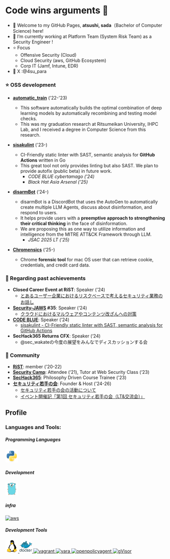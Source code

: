 # Code wins arguments 👋
- 🐤 Welcome to my GitHub Pages, **atsushi, sada**（Bachelor of Computer Science) here!
- 🔭 I’m currently working at Platform Team (System Risk Team) as a Security Engineer !
- ⭐️ Focus
    - Offensive Security (Cloud)
    - Cloud Security (aws, GitHub Ecosystem)
    - Corp IT (Jamf, Intune, EDR)
- 🐤 X :@4su_para

### ⭐️ OSS development

- **[automatic_train](https://github.com/ultra-supara/automatic_train)** ('22-'23)
    - This software automatically builds the optimal combination of deep learning models by automatically recombining and testing model checks.
    - This was my graduation research at Ritsumeikan University, IHPC Lab, and I received a degree in Computer Science from this research.

- **[sisakulint](https://github.com/ultra-supara/sisakulint)** ('23-)
    - CI-Friendly static linter with SAST, semantic analysis for **GitHub Actions** written in Go
    - This great tool not only provides linting but also SAST. We plan to provide autofix (public beta) in future work.
        - *CODE BLUE cybertamago ('24)*
        - *Black Hat Asia Arsenal ('25)*

- **[disarmBot](https://github.com/ultra-supara/disarmBot)** (‘24-)
    - disarmBot is a DiscordBot that uses the AutoGen to automatically create multiple LLM Agents, discuss about disinformation, and respond to users.
    - It helps provide users with a **preemptive approach to strengthening their critical thinking** in the face of disinformation.
    - We are proposing this as one way to utilize information and intelligence from the MITRE ATT&CK Framework through LLM.
        -  *JSAC 2025 LT ('25)*
 
- **[Chromensics](https://github.com/ultra-supara/Chromensics)** (‘25-)
    - Chrome **forensic tool** for mac OS user that can retrieve cookie, credentials, and credit card data.

### 💬 Regarding past achievements
- **Closed Career Event at RiST**: Speaker ('24)
    - [とあるユーザー企業におけるリスクベースで考えるセキュリティ業務のお話し](https://speakerdeck.com/4su_para/toaruyuzaqi-ye-niokerurisukubesudekao-erusekiyuriteiye-wu-noohua-si)
- **[Security-JAWS](https://s-jaws.connpass.com/) #35**: Speaker (‘24)
    - [クラウドにおけるマルウェアやコンテンツ改ざんへの対策](https://speakerdeck.com/4su_para/security-jaws-di-35hui-mian-qiang-hui-kuraudoniokerumaruueayakontentugai-zanhenodui-ce)
- **[CODE BLUE](https://cybertamago.org/tools.php#sisakulint)**: Speaker (‘24)
    - [sisakulint - CI-Friendly static linter with SAST, semantic analysis for GitHub Actions](https://speakerdeck.com/4su_para/sisakulint-codeblue-tou-ying-yong)
- **SecHack365 Returns CFX**: Speaker (‘24)
    - @sec_wakateの今度の展望をみんなでディスカッションする会

### 💬 Community
- **[RiST](https://risec.github.io/)**: member ('20-22)
- **[Security Camp](https://www.security-camp.or.jp/)**: Attendee (‘21), Tutor at Web Security Class (‘23)
- **[SecHack365](https://sechack365.nict.go.jp/)**: Philosophy Driven Course Trainee ('23)
- **[セキュリティ若手の会](https://sec-wakate.connpass.com/)**: Founder & Host ('24-26)
    - [セキュリティ若手の会の活動について](https://zenn.dev/sec_wakate/articles/97fbca58f0e8d5)
    - [イベント開催記「第1回 セキュリティ若手の会（LT&交流会）」](https://zenn.dev/sec_wakate/articles/acd5935f189460)

## Profile

<div align="left">
  <h3>Languages and Tools:</h3>
  <div> 
    <h5>Programming Languages</h5>
    <a href="https://www.python.org" target="_blank"> 
      <img src="https://raw.githubusercontent.com/devicons/devicon/master/icons/python/python-original.svg" alt="python" width="40" height="40"/> 
    </a>
  </div>
  
  <div>
    <h5>Development</h5>
    <a href="https://go.dev" target="_blank"> 
      <img src="https://raw.githubusercontent.com/devicons/devicon/master/icons/go/go-original.svg" alt="go" width="40" height="40"/> 
    </a>
  </div>
  
  <div>
    <h5>infra</h5>
    <a href="https://aws.amazon.com/jp/" target="_blank"> 
      <img src="https://github.com/ultra-supara/ultra-supara/assets/67861004/2bc13696-620c-4967-8d12-641fd7823f69" alt="aws" width="40" height="40"/> 
    </a> 
  </div>
  
  <div>
    <h5>Development Tools</h5>
    <a href="https://www.linux.org/" target="_blank"> 
      <img src="https://raw.githubusercontent.com/devicons/devicon/master/icons/linux/linux-original.svg" alt="linux" width="40" height="40"/> 
    </a>
    <a href="https://www.docker.com/" target="_blank"> 
      <img src="https://raw.githubusercontent.com/devicons/devicon/master/icons/docker/docker-original-wordmark.svg" alt="docker" width="40" height="40"/> 
    </a> 
    <a href="https://www.vagrantup.com/" target="_blank"> 
      <img src="https://www.vectorlogo.zone/logos/vagrantup/vagrantup-icon.svg" alt="vagrant" width="40" height="40"/> 
    </a>
    <a href="https://www.yara.com" target="_blank"> 
      <img src="https://logos-download.com/wp-content/uploads/2016/11/Yara_logo_logotype.png" alt="yara" width="40" height="40"/> 
    </a> 
    <a href="https://www.openpolicyagent.org" target="_blank"> 
      <img src="https://www.vectorlogo.zone/logos/openpolicyagent/openpolicyagent-icon.svg" alt="openpolicyagent" width="40" height="40"/> 
    </a> 
    <a href="https://gvisor.dev" target="_blank"> 
      <img src="https://www.gstatic.com/devopsconsole/images/oss/icons/gvisor_logo.svg" alt="gVisor" width="40" height="40"/> 
    </a> 
  </div>
</div>
